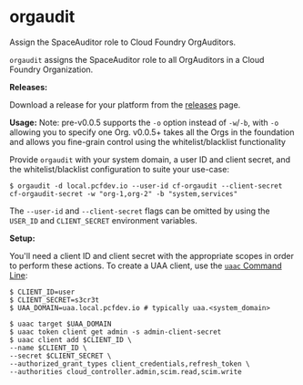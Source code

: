 # orgaudit

Assign the SpaceAuditor role to Cloud Foundry OrgAuditors.

`orgaudit` assigns the SpaceAuditor role to all OrgAuditors in a Cloud Foundry Organization.

**Releases:**

Download a release for your platform from the [releases](https://github.com/iamtpage/orgaudit/releases) page.

**Usage:**
Note: pre-v0.0.5 supports the `-o` option instead of `-w`/`-b`, with `-o` allowing you to specify one Org. v0.0.5+ takes all the Orgs in the foundation and allows you fine-grain control using the whitelist/blacklist functionality

Provide `orgaudit` with your system domain, a user ID and client secret, and the
whitelist/blacklist configuration to suite your use-case:

`$ orgaudit -d local.pcfdev.io --user-id cf-orgaudit --client-secret cf-orgaudit-secret -w "org-1,org-2" -b "system,services"`

The `--user-id` and `--client-secret` flags can be omitted by using the
`USER_ID` and `CLIENT_SECRET` environment variables.

**Setup:**

You'll need a client ID and client secret with the appropriate scopes in order
to perform these actions. To create a UAA client, use the
[`uaac` Command Line](https://github.com/cloudfoundry/cf-uaac):

```
$ CLIENT_ID=user
$ CLIENT_SECRET=s3cr3t
$ UAA_DOMAIN=uaa.local.pcfdev.io # typically uaa.<system_domain>

$ uaac target $UAA_DOMAIN
$ uaac token client get admin -s admin-client-secret
$ uaac client add $CLIENT_ID \
--name $CLIENT_ID \
--secret $CLIENT_SECRET \
--authorized_grant_types client_credentials,refresh_token \
--authorities cloud_controller.admin,scim.read,scim.write
```
